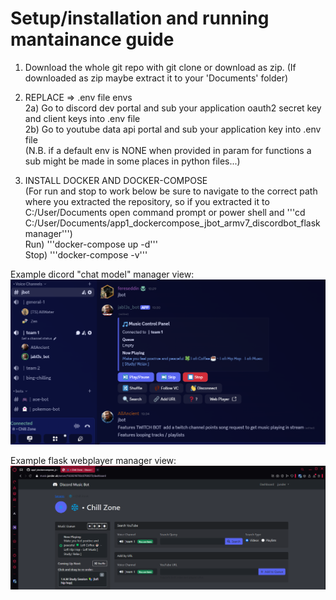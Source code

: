 # Setup/installation and running mantainance guide  
  
1) Download the whole git repo with git clone or download as zip. (If downloaded as zip maybe extract it to your 'Documents' folder)  
  
2) REPLACE => .env file envs  
  2a) Go to discord dev portal and sub your application oauth2 secret key and client keys into .env file  
  2b) Go to youtube data api portal and sub your application key into .env file  
(N.B. if a default env is NONE when provided in param for functions a sub might be made in some places in python files...)    
  
4) INSTALL DOCKER AND DOCKER-COMPOSE  
   (For run and stop to work below be sure to navigate to the correct path where you extracted the repository, so if you extracted it to C:/User/Documents open command prompt or power shell and '''cd C:/User/Documents/app1_dockercompose_jbot_armv7_discordbot_flaskmanager''')  
   Run) '''docker-compose up -d'''  
   Stop) '''docker-compose -v'''  
     
Example dicord "chat model" manager view:  
![Model Image 1](READMEresources/discord_chat_model_example.png)  
  
Example flask webplayer manager view:  
![Webplayer Image 1](READMEresources/flask_webapp_example.png)    
